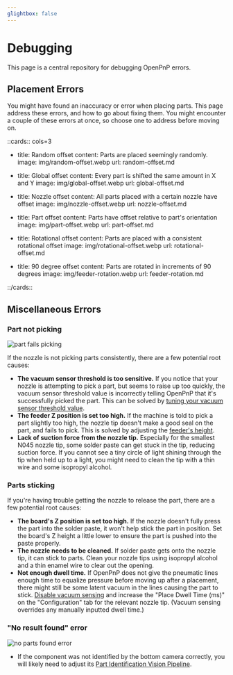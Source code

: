 ```yaml
---
glightbox: false
---
```


# Debugging

This page is a central repository for debugging OpenPnP errors.

## Placement Errors

You might have found an inaccuracy or error when placing parts. This page address these errors, and how to go about fixing them. You might encounter a couple of these errors at once, so choose one to address before moving on.

::cards:: cols=3

- title: Random offset
  content: Parts are placed seemingly randomly.
  image: img/random-offset.webp
  url: random-offset.md

- title: Global offset
  content: Every part is shifted the same amount in X and Y
  image: img/global-offset.webp
  url: global-offset.md

- title: Nozzle offset
  content: All parts placed with a certain nozzle have offset
  image: img/nozzle-offset.webp
  url: nozzle-offset.md

- title: Part offset
  content: Parts have offset relative to part's orientation
  image: img/part-offset.webp
  url: part-offset.md

- title: Rotational offset
  content: Parts are placed with a consistent rotational offset
  image: img/rotational-offset.webp
  url: rotational-offset.md

- title: 90 degree offset
  content: Parts are rotated in increments of 90 degrees
  image: img/feeder-rotation.webp
  url: feeder-rotation.md

::/cards::

## Miscellaneous Errors

### Part not picking

![part fails picking](img/mispick.webp)

If the nozzle is not picking parts consistently, there are a few potential root causes:

- **The vacuum sensor threshold is too sensitive.** If you notice that your nozzle is attempting to pick a part, but seems to raise up too quickly, the vacuum sensor threshold value is incorrectly telling OpenPnP that it's successfully picked the part. This can be solved by [tuning your vacuum sensor threshold value](../calibration/10-vacuum-sensor/index.md).
- **The feeder Z position is set too high.** If the machine is told to pick a part slightly too high, the nozzle tip doesn't make a good seal on the part, and fails to pick. This is solved by adjusting the [feeder's height](../../feeders/7-setting-pick-position/setting-pick-position.md).
- **Lack of suction force from the nozzle tip.** Especially for the smallest N045 nozzle tip, some solder paste can get stuck in the tip, reducing suction force. If you cannot see a tiny circle of light shining through the tip when held up to a light, you might need to clean the tip with a thin wire and some isopropyl alcohol.

### Parts sticking

If you're having trouble getting the nozzle to release the part, there are a few potential root causes:

- **The board's Z position is set too high.** If the nozzle doesn't fully press the part into the solder paste, it won't help stick the part in position. Set the board's Z height a little lower to ensure the part is pushed into the paste properly.
- **The nozzle needs to be cleaned.** If solder paste gets onto the nozzle tip, it can stick to parts. Clean your nozzle tips using isopropyl alcohol and a thin enamel wire to clear out the opening.
- **Not enough dwell time.** If OpenPnP does not give the pneumatic lines enough time to equalize pressure before moving up after a placement, there might still be some latent vacuum in the lines causing the part to stick. [Disable vacuum sensing](../calibration/10-vacuum-sensor/index.md) and increase the "Place Dwell Time (ms)" on the "Configuration" tab for the relevant nozzle tip. (Vacuum sensing overrides any manually inputted dwell time.)

### "No result found" error

![no parts found error](../vision-pipeline-adjustment/images/no-parts-found.webp)

- If the component was not identified by the bottom camera correctly, you will likely need to adjust its [Part Identification Vision Pipeline](../vision-pipeline-adjustment/5-part-identification-pipeline.md).
